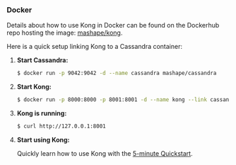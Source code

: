 ### Docker

Details about how to use Kong in Docker can be found on the Dockerhub repo hosting the image: [mashape/kong](https://registry.hub.docker.com/u/mashape/kong/).

Here is a quick setup linking Kong to a Cassandra container:

1. **Start Cassandra:**

	```bash
	$ docker run -p 9042:9042 -d --name cassandra mashape/cassandra
	```

2. **Start Kong:**

    ```bash
    $ docker run -p 8000:8000 -p 8001:8001 -d --name kong --link cassandra:cassandra mashape/kong
    ```

3. **Kong is running:**

    ```bash
    $ curl http://127.0.0.1:8001
    ```

4. **Start using Kong:**

    Quickly learn how to use Kong with the [5-minute Quickstart](/docs/{{site.data.kong_latest.version}}/getting-started/quickstart).
